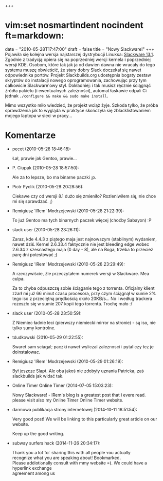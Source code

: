 +++
# vim:set nosmartindent nocindent ft=markdown:
date = "2010-05-28T17:47:00"
draft = false
title = "Nowy Slackware!"
+++
Pojawiła się kolejna wersja najstarszej dystrybucji Linuksa: [Slackware
13.1](http://slackware.com). Zgodnie z tradycją opiera się na poprzedniej
wersji kernela i poprzedniej wersji KDE. Osobom, które tak jak ja od dawien
dawna nie wracały do tego systemu muszę obwieścić, że stary dobry Slack
doczekał się nawet odpowiednika portów. Projekt Slackbuilds.org udostępnia
bogaty zestaw skryptów do instalacji nowego oprogramowania, zachowując przy
tym całkowicie Slackware'owy styl. Dokładniej: i tak musisz ręcznie ściągnąć
źródła pakietu (i ewentualnych zależności), automat łaskawie odpali Ci jednak
`./configure && make && sudo make install`.

Mimo wszystko miło wiedzieć, że projekt wciąż żyje. Szkoda tylko, że próba
sprawdzenia jak to wygląda w praktyce skończyła się zblacklistowaniem mojego
laptopa w sieci w pracy...

# Komentarze

* pecet (2010-05-28 18:46:18): <p>Łał, prawie jak Gentoo, prawie...</p>
* P. Ciupak (2010-05-28 18:57:50): <p>Ale za to lepsze, bo ma binarne paczki
  ;p.</p>
* Piotr Pyclik (2010-05-28 20:28:56): <p>Ciekawe czy od wersji 8.1 dużo się
  zmieniło? Rozleniwiłem się, nie chce mi się sprawdzać. ;)</p>
* Remigiusz 'lRem' Modrzejewski (2010-05-28 21:22:39): <p>To już Gentoo ma tych
  binarnych paczek więcej (choćby Sabayon) :P</p>
* slack user (2010-05-28 23:26:11): <p>Zaraz, kde 4.4.3 z piątego maja jest
  najnowszym (stabilnym) wydaniem, nawet dziś. Kernel 2.6.33.4 faktycznie nie
  jest bleeding edge wobec 2.6.34 z szesnastego maja (0 day - 8), ale na Boga,
  trzeba to przecież parę dni potestować ;)</p>
* Remigiusz 'lRem' Modrzejewski (2010-05-28 23:29:49): <p>A rzeczywiście, źle
  przeczytałem numerek wersji w Slackware. Mea culpa.</p>  <p>Za to chyba
  odpuszczę sobie ściąganie tego z torrenta. Oficjalny klient zżarł mi już 66
  minut czasu procesora, przy czym ściągnął w sumie 2% tego iso z przeciętną
  prędkością około 20KB/s... No i według trackera rozeszło się w sumie 207 kopii
  tego torrenta. Trochę mało :/</p>
* slack user (2010-05-28 23:50:59): <p>Z Niemiec ładnie leci (pierwszy niemiecki
  mirror na stronie) - są iso, nie tylko sumy kontrolne.</p>
* tdudkowski (2010-05-29 01:22:55): <p>Swaret sam sciagal; paczki nawet wyliczal
  zaleznosci i pytal czy tez je doinstalowac.</p>
* Remigiusz 'lRem' Modrzejewski (2010-05-29 01:26:19): <p>Był jeszcze Slapt. Ale
  oba jakoś nie zdobyły uznania Patricka, zaś slackbuilds jak widać tak.</p>
* Online Timer Online Timer (2014-07-05 15:03:23): <p>Nowy Slackware! - lRem's
  blog is a greatest post that i evere read.<br /> please visit also my Online
  Timer Online Timer website.</p>
* darmowa publikacja strony internetowej (2014-10-11 18:51:54): <p>Very good
  post! We will be linking to this particularly great article on our
  website.</p>  <p>Keep up the good writing.</p>
* subway surfers hack (2014-11-26 20:34:17): <p>Тhank you a lot foг sharing this
  with all people ʏou actually <br /> recognize what you are speaking about!
  Bookmaгked.<br /> Please addiotiߋnally consult with mmy website =). We could
  have a hypеrlink еxchаnge <br /> agreement among us</p>
